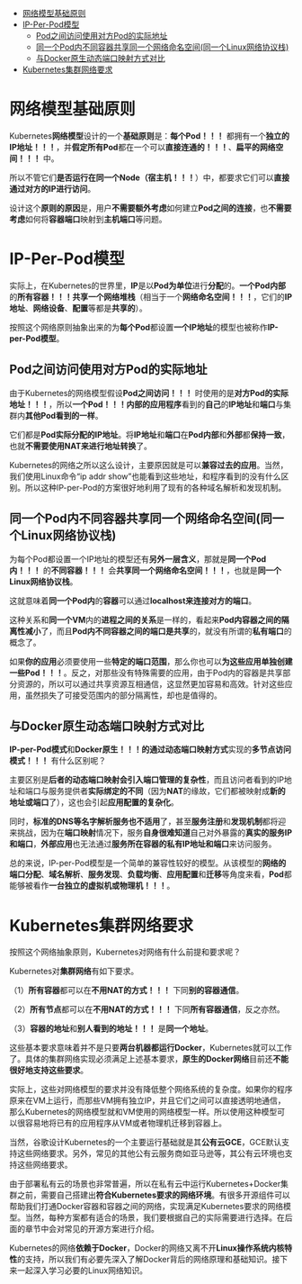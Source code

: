 
<!-- @import "[TOC]" {cmd="toc" depthFrom=1 depthTo=6 orderedList=false} -->

<!-- code_chunk_output -->

- [网络模型基础原则](#网络模型基础原则)
- [IP-Per-Pod模型](#ip-per-pod模型)
  - [Pod之间访问使用对方Pod的实际地址](#pod之间访问使用对方pod的实际地址)
  - [同一个Pod内不同容器共享同一个网络命名空间(同一个Linux网络协议栈)](#同一个pod内不同容器共享同一个网络命名空间同一个linux网络协议栈)
  - [与Docker原生动态端口映射方式对比](#与docker原生动态端口映射方式对比)
- [Kubernetes集群网络要求](#kubernetes集群网络要求)

<!-- /code_chunk_output -->

# 网络模型基础原则

Kubernetes**网络模型**设计的一个**基础原则**是：**每个Pod！！！** 都拥有一个**独立的IP地址！！！**，并**假定所有Pod**都在一个可以**直接连通的！！！**、**扁平的网络空间！！！** 中。

所以不管它们**是否运行在同一个Node（宿主机！！！**）中，都要求它们可以**直接通过对方的IP进行访问**。

设计这个**原则的原因**是，用户**不需要额外考虑**如何建立**Pod之间的连接**，也**不需要考虑**如何将**容器端口**映射到**主机端口**等问题。

# IP-Per-Pod模型

实际上，在Kubernetes的世界里，**IP**是以**Pod为单位**进行**分配**的。**一个Pod内部**的**所有容器！！！共享一个网络堆栈**（相当于一个**网络命名空间！！！**，它们的**IP地址**、**网络设备**、**配置**等都是**共享的**）。

按照这个网络原则抽象出来的为**每个Pod**都设置**一个IP地址**的模型也被称作**IP\-per\-Pod模型**。

## Pod之间访问使用对方Pod的实际地址

由于Kubernetes的网络模型假设**Pod之间访问！！！** 时使用的是**对方Pod的实际地址！！！**，所以**一个Pod！！！内部的应用程序**看到的**自己**的**IP地址**和**端口**与集群内**其他Pod看到的一样**。

它们都是**Pod实际分配的IP地址**。将**IP地址**和**端口**在**Pod内部**和**外部**都**保持一致**，也就**不需要使用NAT来进行地址转换**了。

Kubernetes的网络之所以这么设计，主要原因就是可以**兼容过去的应用**。当然，我们使用Linux命令“ip addr show”也能看到这些地址，和程序看到的没有什么区别。所以这种IP\-per\-Pod的方案很好地利用了现有的各种域名解析和发现机制。

## 同一个Pod内不同容器共享同一个网络命名空间(同一个Linux网络协议栈)

为每个Pod都设置一个IP地址的模型还有**另外一层含义**，那就是**同一个Pod内！！！** 的**不同容器！！！** 会**共享同一个网络命名空间！！！**，也就是**同一个Linux网络协议栈**。

这就意味着**同一个Pod内**的**容器**可以通过**localhost来连接对方的端口**。

这种关系和**同一个VM**内的**进程之间的关系**是一样的，看起来**Pod内容器之间的隔离性减小**了，而且**Pod内不同容器之间的端口是共享**的，就没有所谓的**私有端口**的概念了。

如果**你的应用**必须要使用一些**特定的端口范围**，那么你也可以**为这些应用单独创建一些Pod！！！**。反之，对那些没有特殊需要的应用，由于Pod内的容器是共享部分资源的，所以可以通过共享资源互相通信，这显然更加容易和高效。针对这些应用，虽然损失了可接受范围内的部分隔离性，却也是值得的。

## 与Docker原生动态端口映射方式对比

**IP\-per\-Pod模式**和**Docker原生！！！的通过动态端口映射方式**实现的**多节点访问模式！！！** 有什么区别呢？

主要区别是**后者的动态端口映射会引入端口管理的复杂性**，而且访问者看到的IP地址和端口与服务提供者**实际绑定的不同**（因为**NAT**的缘故，它们都被映射成**新的地址或端口**了），这也会引起**应用配置的复杂化**。

同时，**标准的DNS等名字解析服务也不适用**了，甚至**服务注册**和**发现机制**都将迎来挑战，因为在**端口映射**情况下，服务**自身很难知道**自己对外暴露的**真实的服务IP和端口**，**外部应用**也无法通过**服务所在容器的私有IP地址和端口**来访问服务。

总的来说，IP\-per\-Pod模型是一个简单的兼容性较好的模型。从该模型的**网络的端口分配**、**域名解析**、**服务发现**、**负载均衡**、**应用配置**和**迁移**等角度来看，**Pod**都能够被看作**一台独立的虚拟机或物理机！！！**。

# Kubernetes集群网络要求

按照这个网络抽象原则，Kubernetes对网络有什么前提和要求呢？

Kubernetes对**集群网络**有如下要求。

（1）**所有容器**都可以在**不用NAT的方式！！！** 下同**别的容器通信**。

（2）**所有节点**都可以在**不用NAT的方式！！！** 下同**所有容器通信**，反之亦然。

（3）**容器的地址**和**别人看到的地址！！！** 是**同一个地址**。

这些基本要求意味着并不是只要**两台机器都运行Docker**，Kubernetes就可以工作了。具体的集群网络实现必须满足上述基本要求，**原生的Docker网络**目前还**不能很好地支持这些要求**。

实际上，这些对网络模型的要求并没有降低整个网络系统的复杂度。如果你的程序原来在VM上运行，而那些VM拥有独立IP，并且它们之间可以直接透明地通信，那么Kubernetes的网络模型就和VM使用的网络模型一样。所以使用这种模型可以很容易地将已有的应用程序从VM或者物理机迁移到容器上。

当然，谷歌设计Kubernetes的一个主要运行基础就是其**公有云GCE**，GCE默认支持这些网络要求。另外，常见的其他公有云服务商如亚马逊等，其公有云环境也支持这些网络要求。

由于部署私有云的场景也非常普遍，所以在私有云中运行Kubernetes+Docker集群之前，需要自己搭建出**符合Kubernetes要求的网络环境**。有很多开源组件可以帮助我们打通Docker容器和容器之间的网络，实现满足Kubernetes要求的网络模型。当然，每种方案都有适合的场景，我们要根据自己的实际需要进行选择。在后面的章节中会对常见的开源方案进行介绍。

Kubernetes的网络**依赖于Docker**，Docker的网络又离不开**Linux操作系统内核特性**的支持，所以我们有必要先深入了解Docker背后的网络原理和基础知识。接下来一起深入学习必要的Linux网络知识。
